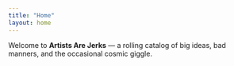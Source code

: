 ```yaml
---
title: "Home"
layout: home
---
```


Welcome to **Artists Are Jerks** — a rolling catalog of big ideas, bad manners, and the occasional cosmic giggle.
